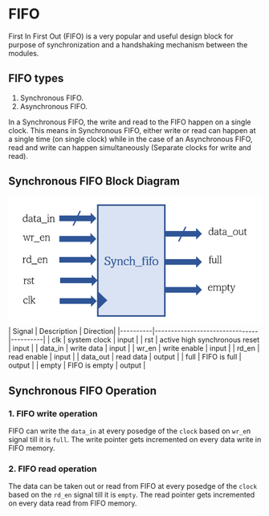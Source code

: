 # FIFO
First In First Out (FIFO) is a very popular and useful design block for purpose of synchronization and a handshaking mechanism between the modules. 
## FIFO types
1. Synchronous FIFO.
2. Asynchronous FIFO.
   
In a Synchronous FIFO, the write and read to the FIFO happen on a single clock. This means in Synchronous FIFO, either write or read can happen at a single time (on single clock) while in the case of an Asynchronous FIFO, read and write can happen simultaneously (Separate clocks for write and read).

## Synchronous FIFO Block Diagram
![image](https://github.com/UserImages/user_images/blob/main/fifo.PNG)
| Signal   |    Description                 | Direction|
|----------|--------------------------------|----------|
| clk      | system clock                   | input    | 
| rst      | active high synchronous reset  | input    | 
| data_in  | write data                     | input    | 
| wr_en    | write enable                   | input    | 
| rd_en    | read enable                    | input    |
| data_out | read data                      | output   |
| full     | FIFO is full                   | output   |
| empty    | FIFO is empty                  | output   |

## Synchronous FIFO Operation
### 1. FIFO write operation
FIFO can write the `data_in` at every posedge of the `clock` based on `wr_e`n signal till it is `full`. The write pointer gets incremented on every data write in FIFO memory.

### 2. FIFO read operation
The data can be taken out or read from FIFO at every posedge of the `clock` based on the `rd_en` signal till it is `empty`. The read pointer gets incremented on every data read from FIFO memory.
